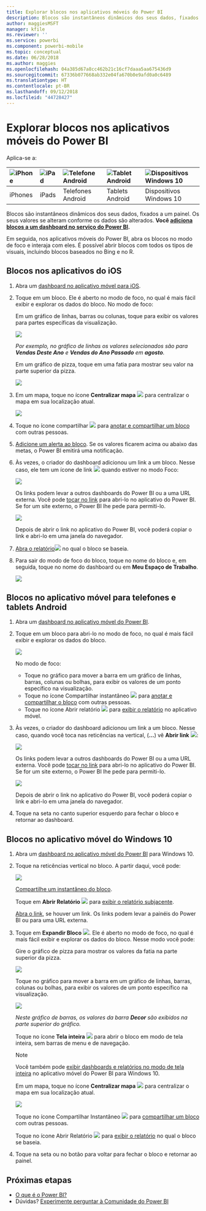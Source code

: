 ```yaml
---
title: Explorar blocos nos aplicativos móveis do Power BI
description: Blocos são instantâneos dinâmicos dos seus dados, fixados a um painel. Saiba mais sobre como interagir com blocos nos aplicativos móveis do Power BI.
author: maggiesMSFT
manager: kfile
ms.reviewer: ''
ms.service: powerbi
ms.component: powerbi-mobile
ms.topic: conceptual
ms.date: 06/28/2018
ms.author: maggies
ms.openlocfilehash: 04a385d67a8cc462b21c16cf7daaa5aa675436d9
ms.sourcegitcommit: 67336b077668ab332e04fa670b0e9afd0a0c6489
ms.translationtype: HT
ms.contentlocale: pt-BR
ms.lasthandoff: 09/12/2018
ms.locfileid: "44728427"
---
```

# <a name="explore-tiles-in-the-power-bi-mobile-apps"></a>Explorar blocos nos aplicativos móveis do Power BI
Aplica-se a:

| ![iPhone](./media/mobile-tiles-in-the-mobile-apps/iphone-logo-50-px.png) | ![iPad](./media/mobile-tiles-in-the-mobile-apps/ipad-logo-50-px.png) | ![Telefone Android](./media/mobile-tiles-in-the-mobile-apps/android-phone-logo-50-px.png) | ![Tablet Android](./media/mobile-tiles-in-the-mobile-apps/android-tablet-logo-50-px.png) | ![Dispositivos Windows 10](./media/mobile-tiles-in-the-mobile-apps/win-10-logo-50-px.png) |
|:--- |:--- |:--- |:--- |:--- |
| iPhones |iPads |Telefones Android |Tablets Android |Dispositivos Windows 10 |

Blocos são instantâneos dinâmicos dos seus dados, fixados a um painel. Os seus valores se alteram conforme os dados são alterados. **Você [adiciona blocos a um dashboard no serviço do Power BI](../../service-dashboard-tiles.md).** 

Em seguida, nos aplicativos móveis do Power BI, abra os blocos no modo de foco e interaja com eles. É possível abrir blocos com todos os tipos de visuais, incluindo blocos baseados no Bing e no R.

## <a name="tiles-in-the-ios-apps"></a>Blocos nos aplicativos do iOS

1. Abra um [dashboard no aplicativo móvel para iOS](mobile-apps-view-dashboard.md).
2. Toque em um bloco. Ele é aberto no modo de foco, no qual é mais fácil exibir e explorar os dados do bloco. No modo de foco:
   
   Em um gráfico de linhas, barras ou colunas, toque para exibir os valores para partes específicas da visualização.
   
    ![](media/mobile-tiles-in-the-mobile-apps/power-bi-iphone-line-tile-values.png)
   
   *Por exemplo, no gráfico de linhas os valores selecionados são para **Vendas Deste Ano** e **Vendas do Ano Passado** em **agosto**.*  
   
   Em um gráfico de pizza, toque em uma fatia para mostrar seu valor na parte superior da pizza.  
   
   ![](media/mobile-tiles-in-the-mobile-apps/power-bi-ipad-tile-pie.png)
3. Em um mapa, toque no ícone **Centralizar mapa** ![](media/mobile-tiles-in-the-mobile-apps/power-bi-center-map-icon.png) para centralizar o mapa em sua localização atual.
   
     ![](media/mobile-tiles-in-the-mobile-apps/power-bi-ipad-center-map.png)
4. Toque no ícone compartilhar ![](./media/mobile-tiles-in-the-mobile-apps/power-bi-iphone-share-icon.png) para [anotar e compartilhar um bloco](mobile-annotate-and-share-a-tile-from-the-mobile-apps.md) com outras pessoas.
5. [Adicione um alerta ao bloco](mobile-set-data-alerts-in-the-mobile-apps.md). Se os valores ficarem acima ou abaixo das metas, o Power BI emitirá uma notificação.
6. Às vezes, o criador do dashboard adicionou um link a um bloco. Nesse caso, ele tem um ícone de link ![](media/mobile-tiles-in-the-mobile-apps/power-bi-iphone-link-icon.png) quando estiver no modo Foco:
   
    ![](media/mobile-tiles-in-the-mobile-apps/power-bi-iphone-tile-link.png)
   
    Os links podem levar a outros dashboards do Power BI ou a uma URL externa. Você pode [tocar no link](../../service-dashboard-edit-tile.md#hyperlink) para abri-lo no aplicativo do Power BI. Se for um site externo, o Power BI lhe pede para permiti-lo.
   
    ![](media/mobile-tiles-in-the-mobile-apps/pbi_andr_openlinkmessage.png)
   
    Depois de abrir o link no aplicativo do Power BI, você poderá copiar o link e abri-lo em uma janela do navegador.
7. [Abra o relatório](mobile-reports-in-the-mobile-apps.md)![](././media/mobile-tiles-in-the-mobile-apps/power-bi-ipad-open-report-icon.png) no qual o bloco se baseia.
8. Para sair do modo de foco do bloco, toque no nome do bloco e, em seguida, toque no nome do dashboard ou em **Meu Espaço de Trabalho**.
   
    ![](media/mobile-tiles-in-the-mobile-apps/power-bi-ipad-tile-breadcrumb.png)

## <a name="tiles-in-the-mobile-app-for-android-phones-and-tablets"></a>Blocos no aplicativo móvel para telefones e tablets Android
1. Abra um [dashboard no aplicativo móvel do Power BI](mobile-apps-view-dashboard.md).
2. Toque em um bloco para abri-lo no modo de foco, no qual é mais fácil exibir e explorar os dados do bloco.
   
   ![](media/mobile-tiles-in-the-mobile-apps/power-bi-android-tablet-tile.png)
   
    No modo de foco:
   
   * Toque no gráfico para mover a barra em um gráfico de linhas, barras, colunas ou bolhas, para exibir os valores de um ponto específico na visualização.  
   * Toque no ícone Compartilhar instantâneo ![](./media/mobile-tiles-in-the-mobile-apps/pbi_andr_sharesnapicon.png) para [anotar e compartilhar o bloco](mobile-annotate-and-share-a-tile-from-the-mobile-apps.md) com outras pessoas.
   * Toque no ícone Abrir relatório ![](./media/mobile-tiles-in-the-mobile-apps/power-bi-android-tablet-open-report-icon.png) para [exibir o relatório](mobile-reports-in-the-mobile-apps.md) no aplicativo móvel.
3. Às vezes, o criador do dashboard adicionou um link a um bloco. Nesse caso, quando você toca nas reticências na vertical, (**...**) vê **Abrir link** ![](media/mobile-tiles-in-the-mobile-apps/power-bi-iphone-link-icon.png):
   
    ![](media/mobile-tiles-in-the-mobile-apps/power-bi-android-tile-link.png)
   
    Os links podem levar a outros dashboards do Power BI ou a uma URL externa. Você pode [tocar no link](../../service-dashboard-edit-tile.md#hyperlink) para abri-lo no aplicativo do Power BI. Se for um site externo, o Power BI lhe pede para permiti-lo.
   
    ![](media/mobile-tiles-in-the-mobile-apps/pbi_andr_openlinkmessage.png)
   
    Depois de abrir o link no aplicativo do Power BI, você poderá copiar o link e abri-lo em uma janela do navegador.
4. Toque na seta no canto superior esquerdo para fechar o bloco e retornar ao dashboard.

## <a name="tiles-in-the-windows-10-mobile-app"></a>Blocos no aplicativo móvel do Windows 10
1. Abra um [dashboard no aplicativo móvel do Power BI](mobile-apps-view-dashboard.md) para Windows 10.
2. Toque na reticências vertical no bloco. A partir daqui, você pode: 
   
    ![](media/mobile-tiles-in-the-mobile-apps/pbi_win10tileellpslink.png)
   
    [Compartilhe um instantâneo do bloco](mobile-windows-10-phone-app-get-started.md).
   
    Toque em **Abrir Relatório** ![](././media/mobile-tiles-in-the-mobile-apps/power-bi-ipad-open-report-icon.png) para [exibir o relatório subjacente](mobile-reports-in-the-mobile-apps.md).
   
    [Abra o link](../../service-dashboard-edit-tile.md#hyperlink), se houver um link. Os links podem levar a painéis do Power BI ou para uma URL externa.
3. Toque em **Expandir Bloco** ![](media/mobile-tiles-in-the-mobile-apps/power-bi-windows-10-focus-mode-icon.png). Ele é aberto no modo de foco, no qual é mais fácil exibir e explorar os dados do bloco. Nesse modo você pode:
   
   Gire o gráfico de pizza para mostrar os valores da fatia na parte superior da pizza.  
   
   ![](media/mobile-tiles-in-the-mobile-apps/power-bi-windows-10-pie-focus-mode.png)
   
   Toque no gráfico para mover a barra em um gráfico de linhas, barras, colunas ou bolhas, para exibir os valores de um ponto específico na visualização.  
   
   ![](media/mobile-tiles-in-the-mobile-apps/pbi_win10ph_bartile0316.png)
   
   *Neste gráfico de barras, os valores da barra **Decor** são exibidos na parte superior do gráfico.*
   
   Toque no ícone **Tela inteira** ![](media/mobile-tiles-in-the-mobile-apps/power-bi-full-screen-icon.png) para abrir o bloco em modo de tela inteira, sem barras de menu e de navegação.
   
   > [!NOTE]
   > Você também pode [exibir dashboards e relatórios no modo de tela inteira](mobile-windows-10-app-presentation-mode.md) no aplicativo móvel do Power BI para Windows 10.
   > 
   > 
   
   Em um mapa, toque no ícone **Centralizar mapa** ![](media/mobile-tiles-in-the-mobile-apps/power-bi-center-map-icon.png) para centralizar o mapa em sua localização atual.
   
   ![](media/mobile-tiles-in-the-mobile-apps/power-bi-windows-10-center-map.png)
   
   Toque no ícone Compartilhar Instantâneo ![](./media/mobile-tiles-in-the-mobile-apps/pbi_win10ph_shareicon.png) para [compartilhar um bloco](mobile-windows-10-phone-app-get-started.md) com outras pessoas.   
   
   Toque no ícone Abrir Relatório ![](././media/mobile-tiles-in-the-mobile-apps/power-bi-ipad-open-report-icon.png) para [exibir o relatório](mobile-reports-in-the-mobile-apps.md) no qual o bloco se baseia. 
4. Toque na seta ou no botão para voltar para fechar o bloco e retornar ao painel.

## <a name="next-steps"></a>Próximas etapas
* [O que é o Power BI?](../../power-bi-overview.md)
* Dúvidas? [Experimente perguntar à Comunidade do Power BI](http://community.powerbi.com/)

